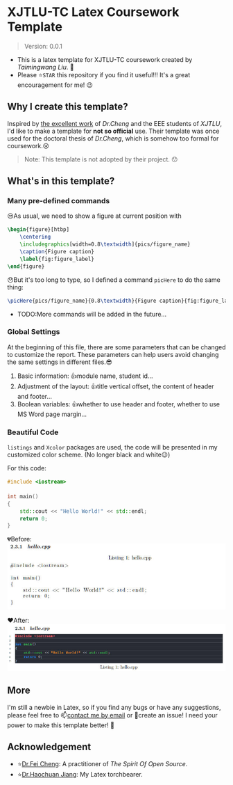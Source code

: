# XJTLU-TC Latex Coursework Template
> Version: 0.0.1

- This is a latex template for XJTLU-TC coursework created by *Taimingwang Liu*. :tada:
- Please :star:`STAR` this repository if you find it useful!!! It's a great encouragement for me! :wink:

## Why I create this template?
Inspired by [the excellent work](https://github.com/feimax/latex_template_for_xjtlu_eee_light) of *Dr.Cheng* and the EEE students of *XJTLU*, I'd like to make a template for **not so official** use.
Their template was once used for the doctoral thesis of *Dr.Cheng*, which is somehow too formal for coursework.:cry:
> Note: This template is not adopted by their project. :hushed:

## What's in this template?
### Many pre-defined commands
:unamused:As usual, we need to show a figure at current position with
```Latex
\begin{figure}[htbp]
    \centering
    \includegraphics[width=0.8\textwidth]{pics/figure_name}
    \caption{Figure caption}
    \label{fig:figure_label}
\end{figure}
```
:hushed:But it's too long to type, so I defined a command `picHere` to do the same thing:
```Latex
\picHere{pics/figure_name}{0.8\textwidth}{Figure caption}{fig:figure_label}
```

- TODO:More commands will be added in the future...

### Global Settings
At the beginning of this file, there are some parameters that can be changed to customize the report. These parameters can help users avoid changing the same settings in different files.:sunglasses:

1. Basic information: :+1:module name, student id...
2. Adjustment of the layout: :+1:title vertical offset, the content of header and footer...
3. Boolean variables: :+1:whether to use header and footer, whether to use MS Word page margin...

### Beautiful Code
`listings` and `Xcolor` packages are used, the code will be presented in my customized color scheme. (No longer black and white:wink:)

For this code:
```C++
#include <iostream>

int main()
{
    std::cout << "Hello World!" << std::endl;
    return 0;
}
```

:broken_heart:Before:
![Before](pics_readme/code1-0.jpg)

:heart:After:
![After](pics_readme/code1-1.jpg)

## More
I'm still a newbie in Latex, so if you find any bugs or have any suggestions, please feel free to :mailbox:[contact me by email](SiriusLLLUUU@outlook.com) or :speech_balloon:create an issue!
I need your power to make this template better! :muscle:

## Acknowledgement
- :star:[Dr.Fei Cheng](https://github.com/feimax): A practitioner of *The Spirit Of Open Source*.
- :star:[Dr.Haochuan Jiang](https://github.com/falconjhc): My Latex torchbearer.